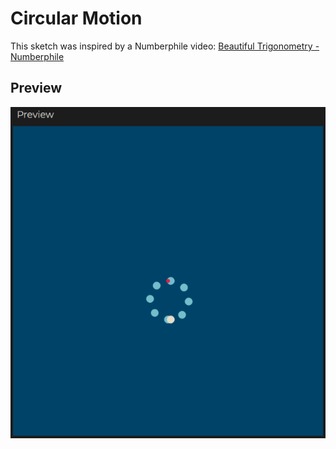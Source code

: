 # Circular Motion
This sketch was inspired by a Numberphile video: [Beautiful Trigonometry - Numberphile](https://www.youtube.com/watch?v=snHKEpCv0Hk)
## Preview
![preview](./circular_motion/preview.png)
